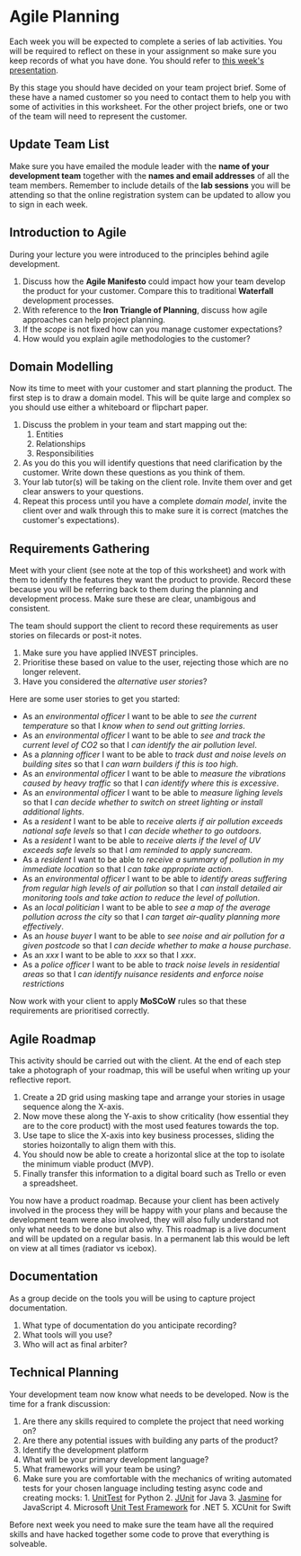 # Agile Planning

Each week you will be expected to complete a series of lab activities. You will be required to reflect on these in your assignment so make sure you keep records of what you have done. You should refer to [this week's presentation](https://drive.google.com/open?id=1_eH_1Nhz9HkGZSWFygRDtE2b7fyx7BxglKxuF4jqWeQ).

By this stage you should have decided on your team project brief. Some of these have a named customer so you need to contact them to help you with some of activities in this worksheet. For the other project briefs, one or two of the team will need to represent the customer.

## Update Team List

Make sure you have emailed the module leader with the **name of your development team** together with the **names and email addresses** of all the team members. Remember to include details of the **lab sessions** you will be attending so that the online registration system can be updated to allow you to sign in each week.

## Introduction to Agile

During your lecture you were introduced to the principles behind agile development.

1. Discuss how the **Agile Manifesto** could impact how your team develop the product for your customer. Compare this to traditional **Waterfall** development processes.
2. With reference to the **Iron Triangle of Planning**, discuss how agile approaches can help project planning.
3. If the _scope_ is not fixed how can you manage customer expectations?
4. How would you explain agile methodologies to the customer?

## Domain Modelling

Now its time to meet with your customer and start planning the product. The first step is to draw a domain model. This will be quite large and complex so you should use either a whiteboard or flipchart paper.

1. Discuss the problem in your team and start mapping out the:
    1. Entities
    2. Relationships
    3. Responsibilities
2. As you do this you will identify questions that need clarification by the customer. Write down these questions as you think of them.
3. Your lab tutor(s) will be taking on the client role. Invite them over and get clear answers to your questions.
4. Repeat this process until you have a complete _domain model_, invite the client over and walk through this to make sure it is correct (matches the customer's expectations).

## Requirements Gathering

Meet with your client (see note at the top of this worksheet) and work with them to identify the features they want the product to provide. Record these because you will be referring back to them during the planning and development process. Make sure these are clear, unambigous and consistent.

The team should support the client to record these requirements as user stories on filecards or post-it notes.

1. Make sure you have applied INVEST principles.
2. Prioritise these based on value to the user, rejecting those which are no longer relevent.
3. Have you considered the _alternative user stories_?

Here are some user stories to get you started:

-  As an _environmental officer_ I want to be able to _see the current temperature_ so that I _know when to send out gritting lorries_.
-  As an _environmental officer_ I want to be able to _see and track the current level of CO2_ so that I _can identify the air pollution level_.
-  As a _planning officer_ I want to be able to _track dust and noise levels on building sites_ so that I _can warn builders if this is too high_.
-  As an _environmental officer_ I want to be able to _measure the vibrations caused by heavy traffic_ so that I _can identify where this is excessive_.
-  As an _environmental officer_ I want to be able to _measure lighing levels_ so that I _can decide whether to switch on street lighting or install additional lights_.
-  As a _resident_ I want to be able to _receive alerts if air pollution exceeds national safe levels_ so that I _can decide whether to go outdoors_.
-  As a _resident_ I want to be able to _receive alerts if the level of UV exceeds safe levels_ so that I _am reminded to apply suncream_.
-  As a _resident_ I want to be able to _receive a summary of pollution in my immediate location_ so that I _can take appropriate action_.
-  As an _environmental officer_ I want to be able to _identify areas suffering from regular high levels of air pollution_ so that I _can install detailed air monitoring tools and take action to reduce the level of pollution_.
-  As an _local politician_ I want to be able to _see a map of the average pollution across the city_ so that I _can target air-quality planning more effectively_.
-  As an _house buyer_ I want to be able to _see noise and air pollution for a given postcode_ so that I _can decide whether to make a house purchase_.
-  As an _xxx_ I want to be able to _xxx_ so that I _xxx_.
- As a _police officer_ I want to be able to _track noise levels in residential areas_ so that I _can identify nuisance residents and enforce noise restrictions_

Now work with your client to apply **MoSCoW** rules so that these requirements are prioritised correctly.

## Agile Roadmap

This activity should be carried out with the client. At the end of each step take a photograph of your roadmap, this will be useful when writing up your reflective report.

1. Create a 2D grid using masking tape and arrange your stories in usage sequence along the X-axis.
2. Now move these along the Y-axis to show criticality (how essential they are to the core product) with the most used features towards the top.
3. Use tape to slice the X-axis into key business processes, sliding the stories hoizontally to align them with this.
4. You should now be able to create a horizontal slice at the top to isolate the minimum viable product (MVP).
5. Finally transfer this information to a digital board such as Trello or even a spreadsheet.

You now have a product roadmap. Because your client has been actively involved in the process they will be happy with your plans and because the development team were also involved, they will also fully understand not only what needs to be done but also why. This roadmap is a live document and will be updated on a regular basis. In a permanent lab this would be left on view at all times (radiator vs icebox).

## Documentation

As a group decide on the tools you will be using to capture project documentation.

1. What type of documentation do you anticipate recording?
2. What tools will you use?
3. Who will act as final arbiter?

## Technical Planning

Your development team now know what needs to be developed. Now is the time for a frank discussion:

1. Are there any skills required to complete the project that need working on?
2. Are there any potential issues with building any parts of the product?
3. Identify the development platform
  1. What will be your primary development language?
  2. What frameworks will your team be using?
  3. Make sure you are comfortable with the mechanics of writing automated tests for your chosen language including testing async code and creating mocks:
    1. [UnitTest](https://docs.python.org/3/library/unittest.html) for Python
    2. [JUnit](http://junit.org) for Java
    3. [Jasmine](http://jasmine.github.io) for JavaScript
    4. Microsoft [Unit Test Framework](https://msdn.microsoft.com/en-us/library/hh598960.aspx) for .NET
    5. XCUnit for Swift

Before next week you need to make sure the team have all the required skills and have hacked together some code to prove that everything is solveable.
